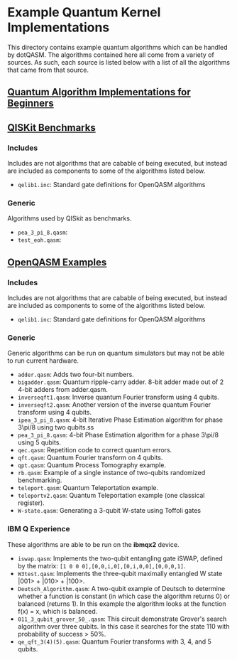 # Example Quantum Kernel Implementations
This directory contains example quantum algorithms which can be handled by dotQASM. The algorithms contained here all come from a variety of sources. As such, each source is listed below with a list of all the algorithms that came from that source. 

## [Quantum Algorithm Implementations for Beginners](https://arxiv.org/abs/1804.03719)

## [QISKit Benchmarks](https://github.com/Qiskit/qiskit/tree/master/test/benchmarks/qasm)
### Includes
Includes are not algorithms that are cabable of being executed, but instead are included as components to some of the algorithms listed below.

- `qelib1.inc`: Standard gate definitions for OpenQASM algorithms

### Generic
Algorithms used by QISkit as benchmarks.

- `pea_3_pi_8.qasm`: 
- `test_eoh.qasm`: 

## [OpenQASM Examples](https://github.com/Qiskit/openqasm/tree/master/examples)
### Includes
Includes are not algorithms that are cabable of being executed, but instead are included as components to some of the algorithms listed below.

- `qelib1.inc`: Standard gate definitions for OpenQASM algorithms

### Generic
Generic algorithms can be run on quantum simulators but may not be able to run current hardware.

- `adder.qasm`: Adds two four-bit numbers.
- `bigadder.qasm`: Quantum ripple-carry adder. 8-bit adder made out of 2 4-bit adders from adder.qasm.
- `inverseqft1.qasm`: Inverse quantum Fourier transform using 4 qubits.
- `inverseqft2.qasm`: Another version of the inverse quantum Fourier transform using 4 qubits.
- `ipea_3_pi_8.qasm`: 4-bit Iterative Phase Estimation algorithm for phase 3\pi/8 using two qubits.ss
- `pea_3_pi_8.qasm`: 4-bit Phase Estimation algorithm for a phase 3\pi/8 using 5 qubits.
- `qec.qasm`: Repetition code to correct quantum errors.
- `qft.qasm`: Quantum Fourier transform on 4 qubits.
- `qpt.qasm`: Quantum Process Tomography example.
- `rb.qasm`: Example of a single instance of two-qubits randomized benchmarking.
- `teleport.qasm`: Quantum Teleportation example.
- `teleportv2.qasm`: Quantum Teleportation example (one classical register).
- `W-state.qasm`: Generating a 3-qubit W-state using Toffoli gates

### IBM Q Experience
These algorithms are able to be run on the **ibmqx2** device.

- `iswap.qasm`: Implements the two-qubit entangling gate iSWAP, defined by the matrix: `[1 0 0 0],[0,0,i,0],[0,i,0,0],[0,0,0,1]`.
- `W3test.qasm`: Implements the three-qubit maximally entangled W state |001> + |010> + |100>.
- `Deutsch_Algorithm.qasm`: A two-qubit example of Deutsch to determine whether a function is constant (in which case the algorithm returns 0) or balanced (returns 1). In this example the algorithm looks at the function f(x) = x, which is balanced.
- `011_3_qubit_grover_50_.qasm`: This circuit demonstrate Grover's search algorithm over three qubits. In this case it searches for the state 110 with probability of success > 50%.
- `qe_qft_3(4)(5).qasm`: Quantum Fourier transforms with 3, 4, and 5 qubits.
